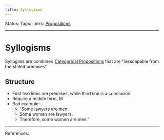 ```yaml
---
title: Syllogisms
---
```

Status:
Tags:
Links: [Propositions](out/propositions.md)
___
# Syllogisms
Syllogims are combined [Categorical Propositions](out/categorical-proposition.md) that are "inescapable from the stated premises"
## Structure
- First two lines are premises, while third line is a conclusion
- Require a middle term, M
- Bad example:
	-  “Some lawyers are men.
	-  Some women are lawyers.
	-  Therefore, some women are men.”
___
References: